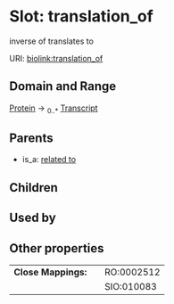 
# Slot: translation_of


inverse of translates to

URI: [biolink:translation_of](https://w3id.org/biolink/vocab/translation_of)


## Domain and Range

[Protein](Protein.md) ->  <sub>0..*</sub> [Transcript](Transcript.md)

## Parents

 *  is_a: [related to](related_to.md)

## Children


## Used by


## Other properties

|  |  |  |
| --- | --- | --- |
| **Close Mappings:** | | RO:0002512 |
|  | | SIO:010083 |

